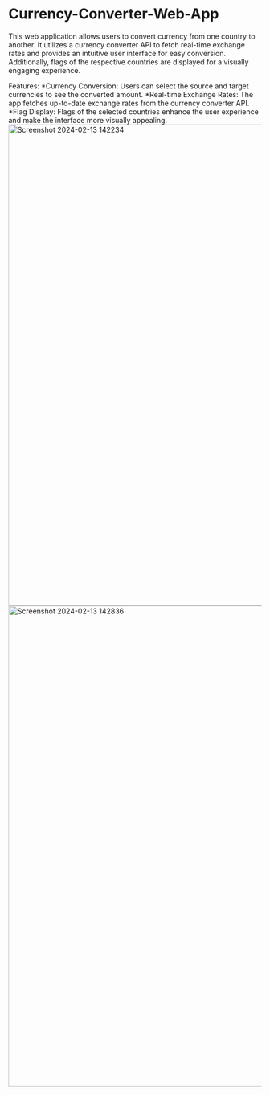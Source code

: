 # Currency-Converter-Web-App
This web application allows users to convert currency from one country to another. It utilizes a currency converter API to fetch real-time exchange rates and provides an intuitive user interface for easy conversion. Additionally, flags of the respective countries are displayed for a visually engaging experience.

Features:
*Currency Conversion: Users can select the source and target currencies to see the converted amount.
*Real-time Exchange Rates: The app fetches up-to-date exchange rates from the currency converter API.
*Flag Display: Flags of the selected countries enhance the user experience and make the interface more visually appealing.
<img width="958" alt="Screenshot 2024-02-13 142234" src="https://github.com/nandnrnsingh/Currency-Converter-Web-App/assets/121127563/309480bf-eb35-45e6-ae00-1db7877c2dd5">
<img width="957" alt="Screenshot 2024-02-13 142836" src="https://github.com/nandnrnsingh/Currency-Converter-Web-App/assets/121127563/fb35ad49-7f8f-4748-a568-9dda3053690e">



